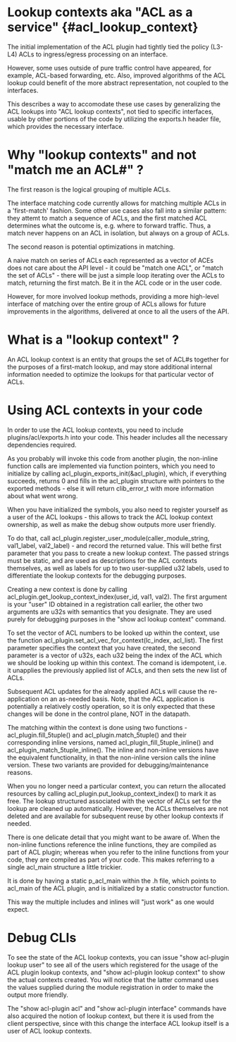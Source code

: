 Lookup contexts aka "ACL as a service" {#acl_lookup_context}
======================================

The initial implementation of the ACL plugin had tightly tied the policy (L3-L4) ACLs
to ingress/egress processing on an interface.

However, some uses outside of pure traffic control have appeared, for example,
ACL-based forwarding, etc. Also, improved algorithms of the ACL lookup
could benefit of the more abstract representation, not coupled to the interfaces.

This describes a way to accomodate these use cases by generalizing the ACL
lookups into "ACL lookup contexts", not tied to specific interfaces, usable
by other portions of the code by utilizing the exports.h header file,
which provides the necessary interface.


Why "lookup contexts" and not "match me an ACL#" ?
================================================

The first reason is the logical grouping of multiple ACLs.

The interface matching code currently allows for matching multiple ACLs
in a 'first-match' fashion. Some other use cases also fall into a similar
pattern: they attemt to match a sequence of ACLs, and the first matched ACL
determines what the outcome is, e.g. where to forward traffic. Thus,
a match never happens on an ACL in isolation, but always on a group of
ACLs.

The second reason is potential optimizations in matching.

A naive match on series of ACLs each represented as a vector of ACEs
does not care about the API level - it could be "match one ACL", or
"match the set of ACLs" - there will be just a simple loop iterating over
the ACLs to match, returning the first match. Be it in the ACL code or
in the user code.

However, for more involved lookup methods, providing a more high-level
interface of matching over the entire group of ACLs allows for future
improvements in the algorithms, delivered at once to all the users
of the API.

What is a "lookup context" ?
============================

An ACL lookup context is an entity that groups the set of ACL#s
together for the purposes of a first-match lookup, and may store
additional internal information needed to optimize the lookups
for that particular vector of ACLs.

Using ACL contexts in your code
===============================

In order to use the ACL lookup contexts, you need to include
plugins/acl/exports.h into your code. This header includes
all the necessary dependencies required.

As you probably will invoke this code from another plugin,
the non-inline function calls are implemented via function pointers,
which you need to initialize by calling acl_plugin_exports_init(&acl_plugin), which,
if everything succeeds, returns 0 and fills in the acl_plugin structure
with pointers to the exported methods - else it will return clib_error_t with
more information about what went wrong.

When you have initialized the symbols, you also need to register yourself
as a user of the ACL lookups - this allows to track the ACL lookup context
ownership, as well as make the debug show outputs more user friendly.

To do that, call acl_plugin.register_user_module(caller_module_string, val1_label, val2_label) -
and record the returned value. This will bethe first parameter that you pass to create a new
lookup context. The passed strings must be static, and are used as descriptions for the ACL
contexts themselves, as well as labels for up to two user-supplied u32 labels, used to
differentiate the lookup contexts for the debugging purposes.

Creating a new context is done by calling acl_plugin.get_lookup_context_index(user_id, val1, val2).
The first argument is your "user" ID obtained in a registration call earlier, the other two
arguments are u32s with semantics that you designate. They are used purely for debugging purposes
in the "show acl lookup context" command.

To set the vector of ACL numbers to be looked up within the context, use the function
acl_plugin.set_acl_vec_for_context(lc_index, acl_list). The first parameter specifies the context
that you have created, the second parameter is a vector of u32s, each u32 being the index of the ACL
which we should be looking up within this context. The comand is idempotent, i.e.
it unapplies the previously applied list of ACLs, and then sets the new list of ACLs.

Subsequent ACL updates for the already applied ACLs will cause the re-application
on an as-needed basis. Note, that the ACL application is potentially a relatively costly operation,
so it is only expected that these changes will be done in the control plane, NOT in the datapath.

The matching within the context is done using two functions - acl_plugin.fill_5tuple() and
acl_plugin.match_5tuple() and their corresponding inline versions, named acl_plugin_fill_5tuple_inline()
and acl_plugin_match_5tuple_inline(). The inline and non-inline versions have the equivalent functionality,
in that the non-inline version calls the inline version. These two variants are provided
for debugging/maintenance reasons.

When you no longer need a particular context, you can return the allocated resources by calling
acl_plugin.put_lookup_context_index() to mark it as free. The lookup structured associated with
the vector of ACLs set for the lookup are cleaned up automatically. However, the ACLs themselves
are not deleted and are available for subsequent reuse by other lookup contexts if needed.

There is one delicate detail that you might want to be aware of.
When the non-inline functions reference the inline functions,
they are compiled as part of ACL plugin; whereas when you refer to the inline
functions from your code, they are compiled as part of your code.
This makes referring to a single acl_main structure a little trickier.

It is done by having a static p_acl_main within the .h file, 
which points to acl_main of the ACL plugin, and is initialized by a static constructor
function.

This way the multiple includes and inlines will "just work" as one would expect.


Debug CLIs
==========

To see the state of the ACL lookup contexts, you can issue "show acl-plugin lookup user" to see
all of the users which registered for the usage of the ACL plugin lookup contexts,
and "show acl-plugin lookup context" to show the actual contexts created. You will notice
that the latter command uses the values supplied during the module registration in order to
make the output more friendly.

The "show acl-plugin acl" and "show acl-plugin interface" commands have also acquired the
notion of lookup context, but there it is used from the client perspective, since
with this change the interface ACL lookup itself is a user of ACL lookup contexts.

